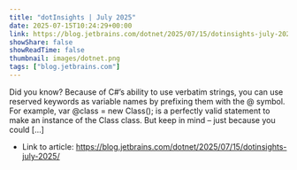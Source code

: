 ```yaml
---
title: "dotInsights | July 2025"
date: 2025-07-15T10:24:29+00:00
link: https://blog.jetbrains.com/dotnet/2025/07/15/dotinsights-july-2025/
showShare: false
showReadTime: false
thumbnail: images/dotnet.png
tags: ["blog.jetbrains.com"]
---
```

Did you know? Because of C#’s ability to use verbatim strings, you can use reserved keywords as variable names by prefixing them with the @ symbol. For example, var @class = new Class(); is a perfectly valid statement to make an instance of the Class class. But keep in mind – just because you could […]

- Link to article: https://blog.jetbrains.com/dotnet/2025/07/15/dotinsights-july-2025/